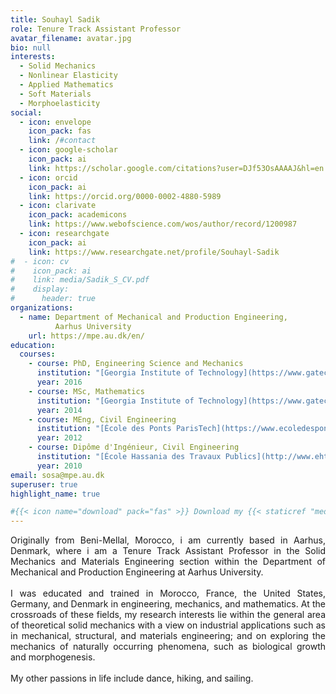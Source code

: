 ```yaml
---
title: Souhayl Sadik
role: Tenure Track Assistant Professor
avatar_filename: avatar.jpg
bio: null
interests:
  - Solid Mechanics
  - Nonlinear Elasticity
  - Applied Mathematics
  - Soft Materials
  - Morphoelasticity
social:
  - icon: envelope
    icon_pack: fas
    link: /#contact
  - icon: google-scholar
    icon_pack: ai
    link: https://scholar.google.com/citations?user=DJf53OsAAAAJ&hl=en
  - icon: orcid
    icon_pack: ai
    link: https://orcid.org/0000-0002-4880-5989
  - icon: clarivate
    icon_pack: academicons
    link: https://www.webofscience.com/wos/author/record/1200987
  - icon: researchgate
    icon_pack: ai
    link: https://www.researchgate.net/profile/Souhayl-Sadik
#  - icon: cv
#    icon_pack: ai
#    link: media/Sadik_S_CV.pdf
#    display:
#      header: true
organizations:
  - name: Department of Mechanical and Production Engineering,
          Aarhus University
    url: https://mpe.au.dk/en/
education:
  courses:
    - course: PhD, Engineering Science and Mechanics
      institution: "[Georgia Institute of Technology](https://www.gatech.edu/), Atlanta, GA, USA"
      year: 2016
    - course: MSc, Mathematics
      institution: "[Georgia Institute of Technology](https://www.gatech.edu/), Atlanta, GA, USA"
      year: 2014
    - course: MEng, Civil Engineering
      institution: "[École des Ponts ParisTech](https://www.ecoledesponts.fr/), Paris, France<br>[École Centrale Paris](http://www.ecp.fr/), Paris, France"
      year: 2012
    - course: Dipôme d'Ingénieur, Civil Engineering
      institution: "[École Hassania des Travaux Publics](http://www.ehtp.ac.ma/), Casablanca, Morocco"
      year: 2010
email: sosa@mpe.au.dk
superuser: true
highlight_name: true

#{{< icon name="download" pack="fas" >}} Download my {{< staticref "media/Sadik_S_CV.pdf" "newtab" >}}Curriculum Vitae{{< /staticref >}}.
---
```

<div style="text-align: justify">Originally from Beni-Mellal, Morocco, i am currently based in Aarhus, Denmark, where i am a Tenure Track Assistant Professor in the Solid Mechanics and Materials Engineering section within the Department of Mechanical and Production Engineering at Aarhus University.</div><br>

<div style="text-align: justify">I was educated and trained in Morocco, France, the United States, Germany, and Denmark in engineering, mechanics, and mathematics. At the crossroads of these fields, my research interests lie within the general area of theoretical solid mechanics with a view on industrial applications such as in mechanical, structural, and materials engineering; and on exploring the mechanics of naturally occurring phenomena, such as biological growth and morphogenesis.</div><br>

<div style="text-align: justify">My other passions in life include dance, hiking, and sailing.</div>

